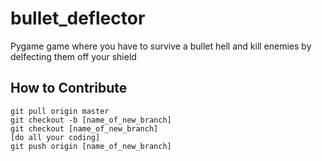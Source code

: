 # bullet\_deflector #
Pygame game where you have to survive a bullet hell and kill enemies by delfecting them off your shield

## How to Contribute ##

```
git pull origin master
git checkout -b [name_of_new_branch]
git checkout [name_of_new_branch]
[do all your coding]
git push origin [name_of_new_branch]
```

